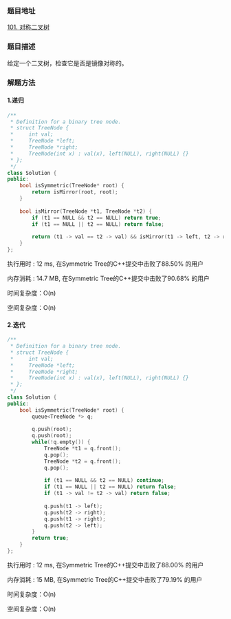 ### 题目地址

[101. 对称二叉树](https://leetcode-cn.com/problems/symmetric-tree/)

### 题目描述
给定一个二叉树，检查它是否是镜像对称的。

### 解题方法
#### 1.递归

```C++
/**
 * Definition for a binary tree node.
 * struct TreeNode {
 *     int val;
 *     TreeNode *left;
 *     TreeNode *right;
 *     TreeNode(int x) : val(x), left(NULL), right(NULL) {}
 * };
 */
class Solution {
public:
    bool isSymmetric(TreeNode* root) {
        return isMirror(root, root);
    }
    
    bool isMirror(TreeNode *t1, TreeNode *t2) {
        if (t1 == NULL && t2 == NULL) return true;
        if (t1 == NULL || t2 == NULL) return false;
        
        return (t1 -> val == t2 -> val) && isMirror(t1 -> left, t2 -> right) && isMirror(t1 -> right, t2 -> left); 
    }
};
```


执行用时 : 12 ms, 在Symmetric Tree的C++提交中击败了88.50% 的用户

内存消耗 : 14.7 MB, 在Symmetric Tree的C++提交中击败了90.68% 的用户

时间复杂度：O(n)

空间复杂度：O(n)

#### 2.迭代

```C++
/**
 * Definition for a binary tree node.
 * struct TreeNode {
 *     int val;
 *     TreeNode *left;
 *     TreeNode *right;
 *     TreeNode(int x) : val(x), left(NULL), right(NULL) {}
 * };
 */
class Solution {
public:
    bool isSymmetric(TreeNode* root) {
        queue<TreeNode *> q;
        
        q.push(root);
        q.push(root);
        while(!q.empty()) {
            TreeNode *t1 = q.front();
            q.pop();
            TreeNode *t2 = q.front();
            q.pop();
            
            if (t1 == NULL && t2 == NULL) continue;
            if (t1 == NULL || t2 == NULL) return false;
            if (t1 -> val != t2 -> val) return false;
            
            q.push(t1 -> left);
            q.push(t2 -> right);
            q.push(t1 -> right);
            q.push(t2 -> left);
        }
        return true;
    }
};
```

执行用时 : 12 ms, 在Symmetric Tree的C++提交中击败了88.00% 的用户

内存消耗 : 15 MB, 在Symmetric Tree的C++提交中击败了79.19% 的用户

时间复杂度：O(n)

空间复杂度：O(n)
